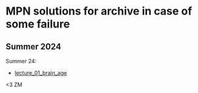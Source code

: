 # MPN solutions for archive in case of some failure

## Summer 2024
Summer 24:
- [lecture_01_brain_age](24/leto/01_mozog.md)

<3 ZM
